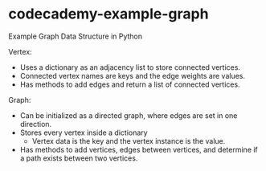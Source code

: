# codecademy-example-graph
Example Graph Data Structure in Python

Vertex:
* Uses a dictionary as an adjacency list to store connected vertices.
* Connected vertex names are keys and the edge weights are values.
* Has methods to add edges and return a list of connected vertices.

Graph:
* Can be initialized as a directed graph, where edges are set in one direction.
* Stores every vertex inside a dictionary
  * Vertex data is the key and the vertex instance is the value.
* Has methods to add vertices, edges between vertices, and determine if a path exists between two vertices.
